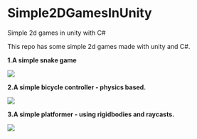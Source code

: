 # Simple2DGamesInUnity
Simple 2d games in unity with C#

This repo has some simple 2d games made with unity and C#.

<b>1.A simple snake game</b>

![](Assets/Github-Images/SnakeGameImage.jpg)

<b>2.A simple bicycle controller - physics based.</b>

![](Assets/Github-Images/BicycleGameImage.JPG)

<b>3.A simple platformer - using rigidbodies and raycasts.</b>

![](Assets/Github-Images/PlatformerImage.jpg)
